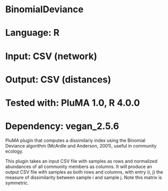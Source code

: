 # BinomialDeviance
# Language: R
# Input: CSV (network)
# Output: CSV (distances)
# Tested with: PluMA 1.0, R 4.0.0
# Dependency: vegan_2.5.6

PluMA plugin that computes a dissimilariy index using the Binomial Deviance algorithm (McArdle and Anderson, 2001), useful in community ecology.

This plugin takes an input CSV file with samples as rows and normalized abundances of all community members as columns.
It will produce an output CSV file with samples as both rows and columns, with entry (i, j) the measure of dissimilarity between sample i and sample j.
Note this matrix is symmetric.
